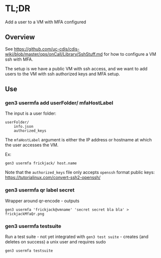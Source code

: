 # TL;DR

Add a user to a VM with MFA configured

## Overview

See https://github.com/uc-cdis/cdis-wiki/blob/master/ops/onCall/Library/SshStuff.md for how to configure a VM ssh with MFA.

The setup is we have a public VM with ssh access, and we want to add users to the VM with ssh authorized keys and MFA setup.


## Use

### gen3 usermfa add userFolder/ mfaHostLabel

The input is a user folder:
```
userFolder/
    info.json
    authorized_keys
```

The `mfaHostLabel` argument is either the IP address or hostname
at which the user accesses the VM.

Ex:
```
gen3 usermfa frickjack/ host.name
```

Note that the `authorized_keys` file only accepts `openssh` format public keys: https://tutorialinux.com/convert-ssh2-openssh/

### gen3 usermfa qr label secret

Wrapper around qr-encode - outputs

```
gen3 usermfa 'frickjack@vmname' 'secret secret bla bla' > frickjackMfaQr.png
```

### gen3 usermfa testsuite

Run a test suite - not yet integrated with `gen3 test suite` -
creates (and deletes on success) a unix user and requires sudo

```
gen3 usermfa testsuite
```
